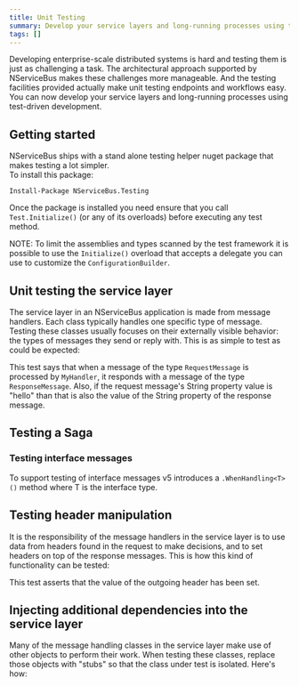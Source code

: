 ```yaml
---
title: Unit Testing
summary: Develop your service layers and long-running processes using test-driven development.
tags: []
---
```


Developing enterprise-scale distributed systems is hard and testing them is just as challenging a task. The architectural approach supported by NServiceBus makes these challenges more manageable. And the testing facilities provided actually make unit testing endpoints and workflows easy. You can now develop your service layers and long-running processes using test-driven development.

## Getting started

NServiceBus ships with a stand alone testing helper nuget package that makes testing a lot simpler.  
To install this package:
```
Install-Package NServiceBus.Testing
```
Once the package is installed you need ensure that you call `Test.Initialize()` (or any of its overloads) before executing any test method.

NOTE: To limit the assemblies and types scanned by the test framework it is possible to use the `Initialize()` overload that accepts a delegate you can use to customize the `ConfigurationBuilder`.

## Unit testing the service layer

The service layer in an NServiceBus application is made from message handlers. Each class typically handles one specific type of message. Testing these classes usually focuses on their externally visible behavior: the types of messages they send or reply with. This is as simple to test as could be expected:

<!-- import TestingServiceLayer --> 

This test says that when a message of the type `RequestMessage` is processed by `MyHandler`, it responds with a message of the type `ResponseMessage`. Also, if the request message's String property value is "hello" than that is also the value of the String property of the response message.

## Testing a Saga

<!-- import TestingSaga -->

### Testing interface messages
To support testing of interface messages v5 introduces a `.WhenHandling<T>()` method where T is the interface type.

## Testing header manipulation

It is the responsibility of the message handlers in the service layer is to use data from headers found in the request to make decisions, and to set headers on top of the response messages. This is how this kind of functionality can be tested:


<!-- import TestingHeaderManipulation -->

This test asserts that the value of the outgoing header has been set.

## Injecting additional dependencies into the service layer

Many of the message handling classes in the service layer make use of other objects to perform their work. When testing these classes, replace those objects with "stubs" so that the class under test is isolated. Here's how:

<!-- import TestingAdditionalDependencies -->



